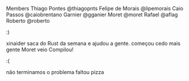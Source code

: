 Members
Thiago Pontes @thiagopnts
Felipe de Morais @lipemorais
Caio Passos @caiobrentano
Garnier @gganier
Moret @moret
Rafael @aflag
Roberto @roberto

:)

xinaider saca do Rust da semana e ajudou a gente.
começou cedo
mais gente
Moret veio
Compilou!

:(

não terminamos o problema
faltou pizza
